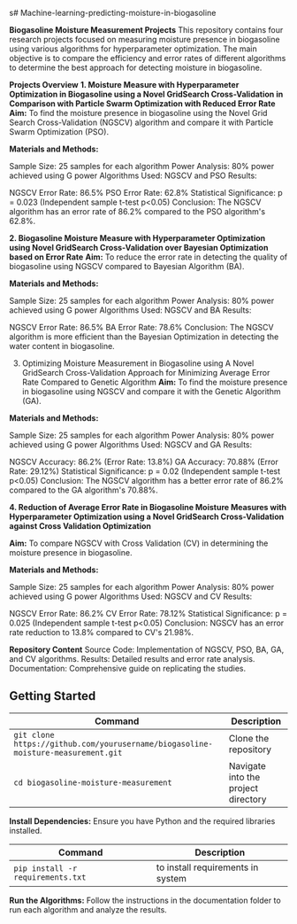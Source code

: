 s# Machine-learning-predicting-moisture-in-biogasoline

**Biogasoline Moisture Measurement Projects**
This repository contains four research projects focused on measuring moisture presence in biogasoline using various algorithms for hyperparameter optimization. The main objective is to compare the efficiency and error rates of different algorithms to determine the best approach for detecting moisture in biogasoline.

**Projects Overview**
**1. Moisture Measure with Hyperparameter Optimization in Biogasoline using a Novel GridSearch Cross-Validation in Comparison with Particle Swarm Optimization with Reduced Error Rate**
**Aim:** To find the moisture presence in biogasoline using the Novel Grid Search Cross-Validation (NGSCV) algorithm and compare it with Particle Swarm Optimization (PSO).

**Materials and Methods:**

Sample Size: 25 samples for each algorithm
Power Analysis: 80% power achieved using G power
Algorithms Used: NGSCV and PSO
Results:

NGSCV Error Rate: 86.5%
PSO Error Rate: 62.8%
Statistical Significance: p = 0.023 (Independent sample t-test p<0.05)
Conclusion: The NGSCV algorithm has an error rate of 86.2% compared to the PSO algorithm's 62.8%.

**2. Biogasoline Moisture Measure with Hyperparameter Optimization using Novel GridSearch Cross-Validation over Bayesian Optimization based on Error Rate**
**Aim:** To reduce the error rate in detecting the quality of biogasoline using NGSCV compared to Bayesian Algorithm (BA).

**Materials and Methods:**

Sample Size: 25 samples for each algorithm
Power Analysis: 80% power achieved using G power
Algorithms Used: NGSCV and BA
Results:

NGSCV Error Rate: 86.5%
BA Error Rate: 78.6%
Conclusion: The NGSCV algorithm is more efficient than the Bayesian Optimization in detecting the water content in biogasoline.

3. Optimizing Moisture Measurement in Biogasoline using A Novel GridSearch Cross-Validation Approach for Minimizing Average Error Rate Compared to Genetic Algorithm
**Aim:** To find the moisture presence in biogasoline using NGSCV and compare it with the Genetic Algorithm (GA).

**Materials and Methods:**

Sample Size: 25 samples for each algorithm
Power Analysis: 80% power achieved using G power
Algorithms Used: NGSCV and GA
Results:

NGSCV Accuracy: 86.2% (Error Rate: 13.8%)
GA Accuracy: 70.88% (Error Rate: 29.12%)
Statistical Significance: p = 0.02 (Independent sample t-test p<0.05)
Conclusion: The NGSCV algorithm has a better error rate of 86.2% compared to the GA algorithm's 70.88%.

**4. Reduction of Average Error Rate in Biogasoline Moisture Measures with Hyperparameter Optimization using a Novel GridSearch Cross-Validation against Cross Validation Optimization**

**Aim:** To compare NGSCV with Cross Validation (CV) in determining the moisture presence in biogasoline.

**Materials and Methods:**

Sample Size: 25 samples for each algorithm
Power Analysis: 80% power achieved using G power
Algorithms Used: NGSCV and CV
Results:

NGSCV Error Rate: 86.2%
CV Error Rate: 78.12%
Statistical Significance: p = 0.025 (Independent sample t-test p<0.05)
Conclusion: NGSCV has an error rate reduction to 13.8% compared to CV's 21.98%.

**Repository Content**
Source Code: Implementation of NGSCV, PSO, BA, GA, and CV algorithms.
Results: Detailed results and error rate analysis.
Documentation: Comprehensive guide on replicating the studies.


## Getting Started

| Command | Description |
|---------|-------------|
| `git clone https://github.com/yourusername/biogasoline-moisture-measurement.git` | Clone the repository |
| `cd biogasoline-moisture-measurement` | Navigate into the project directory |


**Install Dependencies:**
Ensure you have Python and the required libraries installed.

| Command | Description |
|---------|-------------|
| `pip install -r requirements.txt` | to install requirements in system |

**Run the Algorithms:**
Follow the instructions in the documentation folder to run each algorithm and analyze the results.
